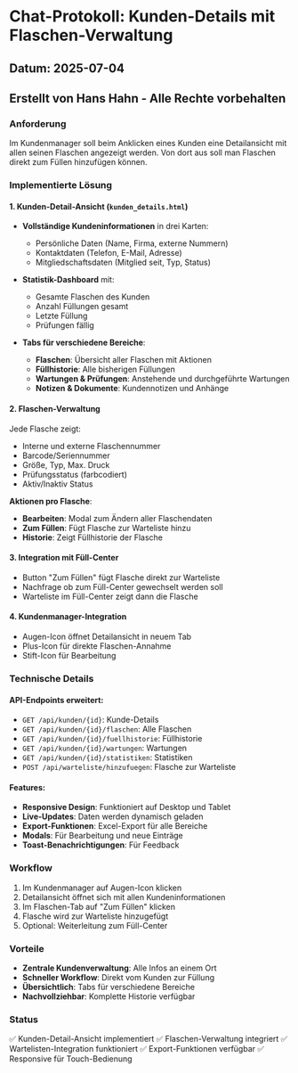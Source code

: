 # Chat-Protokoll: Kunden-Details mit Flaschen-Verwaltung
## Datum: 2025-07-04
## Erstellt von Hans Hahn - Alle Rechte vorbehalten

### Anforderung
Im Kundenmanager soll beim Anklicken eines Kunden eine Detailansicht mit allen seinen Flaschen angezeigt werden. Von dort aus soll man Flaschen direkt zum Füllen hinzufügen können.

### Implementierte Lösung

#### 1. Kunden-Detail-Ansicht (`kunden_details.html`)
- **Vollständige Kundeninformationen** in drei Karten:
  - Persönliche Daten (Name, Firma, externe Nummern)
  - Kontaktdaten (Telefon, E-Mail, Adresse)
  - Mitgliedschaftsdaten (Mitglied seit, Typ, Status)

- **Statistik-Dashboard** mit:
  - Gesamte Flaschen des Kunden
  - Anzahl Füllungen gesamt
  - Letzte Füllung
  - Prüfungen fällig

- **Tabs für verschiedene Bereiche**:
  - **Flaschen**: Übersicht aller Flaschen mit Aktionen
  - **Füllhistorie**: Alle bisherigen Füllungen
  - **Wartungen & Prüfungen**: Anstehende und durchgeführte Wartungen
  - **Notizen & Dokumente**: Kundennotizen und Anhänge

#### 2. Flaschen-Verwaltung
Jede Flasche zeigt:
- Interne und externe Flaschennummer
- Barcode/Seriennummer
- Größe, Typ, Max. Druck
- Prüfungsstatus (farbcodiert)
- Aktiv/Inaktiv Status

**Aktionen pro Flasche**:
- **Bearbeiten**: Modal zum Ändern aller Flaschendaten
- **Zum Füllen**: Fügt Flasche zur Warteliste hinzu
- **Historie**: Zeigt Füllhistorie der Flasche

#### 3. Integration mit Füll-Center
- Button "Zum Füllen" fügt Flasche direkt zur Warteliste
- Nachfrage ob zum Füll-Center gewechselt werden soll
- Warteliste im Füll-Center zeigt dann die Flasche

#### 4. Kundenmanager-Integration
- Augen-Icon öffnet Detailansicht in neuem Tab
- Plus-Icon für direkte Flaschen-Annahme
- Stift-Icon für Bearbeitung

### Technische Details

#### API-Endpoints erweitert:
- `GET /api/kunden/{id}`: Kunde-Details
- `GET /api/kunden/{id}/flaschen`: Alle Flaschen
- `GET /api/kunden/{id}/fuellhistorie`: Füllhistorie
- `GET /api/kunden/{id}/wartungen`: Wartungen
- `GET /api/kunden/{id}/statistiken`: Statistiken
- `POST /api/warteliste/hinzufuegen`: Flasche zur Warteliste

#### Features:
- **Responsive Design**: Funktioniert auf Desktop und Tablet
- **Live-Updates**: Daten werden dynamisch geladen
- **Export-Funktionen**: Excel-Export für alle Bereiche
- **Modals**: Für Bearbeitung und neue Einträge
- **Toast-Benachrichtigungen**: Für Feedback

### Workflow
1. Im Kundenmanager auf Augen-Icon klicken
2. Detailansicht öffnet sich mit allen Kundeninformationen
3. Im Flaschen-Tab auf "Zum Füllen" klicken
4. Flasche wird zur Warteliste hinzugefügt
5. Optional: Weiterleitung zum Füll-Center

### Vorteile
- **Zentrale Kundenverwaltung**: Alle Infos an einem Ort
- **Schneller Workflow**: Direkt vom Kunden zur Füllung
- **Übersichtlich**: Tabs für verschiedene Bereiche
- **Nachvollziehbar**: Komplette Historie verfügbar

### Status
✅ Kunden-Detail-Ansicht implementiert
✅ Flaschen-Verwaltung integriert
✅ Wartelisten-Integration funktioniert
✅ Export-Funktionen verfügbar
✅ Responsive für Touch-Bedienung

